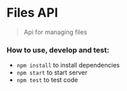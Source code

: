 # Files API
> Api for managing files

### How to use, develop and test:
+ `npm install` to install dependencies
+ `npm start` to start server
+ `npm test` to test code

